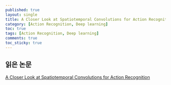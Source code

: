 ```yaml
---
published: true
layout: single
title: A Closer Look at Spatiotemporal Convolutions for Action Recognition
category: [Action Recognition, Deep learning]
toc: true
tags: [Action Recognition, Deep learning]
comments: true
toc_sticky: true
---
```


## 읽은 논문

[A Closer Look at Spatiotemporal Convolutions for Action Recognition](https://arxiv.org/pdf/1711.11248.pdf)

